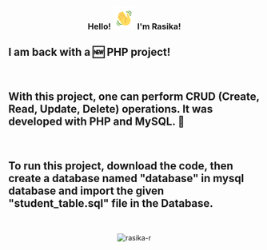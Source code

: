 
<h3 align="center">
    Hello!
    <img src="wave.gif" 
         alt="Waving hand gif"
         height="45"
         width="45" />
    I'm Rasika!
</h3>


## I am back with a 🆕 PHP project! 


<br>

## With this project, one can perform CRUD (Create, Read, Update, Delete) operations. It was developed with PHP and MySQL. 🌟

<br>

## To run this project, download the code, then create a database named "database" in mysql database and import the given "student_table.sql" file in the Database. 


<br>

<!-- <h3 align="center">I am on my way to become a Developer</h3> -->


<p align="center"><img  src="https://github-readme-streak-stats.herokuapp.com/?user=rasika-r" alt="rasika-r" /></p>
